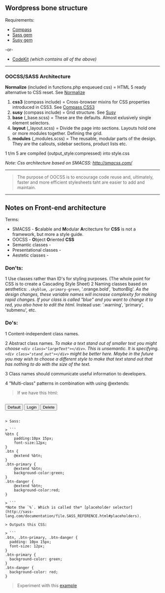 ## Wordpress bone structure

Requirements: 
+ [Compass](http://compass-style.org/) 
+ [Sass gem](http://rubygems.org/gems/sass) 
+ [Susy gem](http://rubygems.org/search?utf8=%E2%9C%93&query=susy)  

-or-

+ [CodeKit](http://incident57.com/codekit/) *(which contains all of the above)*


------------
### OOCSS/SASS Architecture

**Normalize** (included in functions.php enqueued css) = HTML 5 ready alternative to CSS reset. See [Normalize](http://necolas.github.io/normalize.css/)

1. **css3** (compass include) = Cross-browser mixins for CSS properties introduced in CSS3. See [Compass CSS3](http://compass-style.org/reference/compass/css3/)
2. **susy** (compass include) = Grid structure. See [Susy](http://susy.oddbird.net/guides/#start-basic)
3. **base** (_base.scss) = These are the defaults. Almost exlusively single element selectors.
4. **layout** (_layout.scss) = Divide the page into sections. Layouts hold one or more modules together. Defining the grid. 
5. **modules** (_modules.scss) = The reusable, modular parts of the design. They are the callouts, sidebar sections, product lists etc.

1 t/m 5 are compiled (output_style:compressed) into style.css

*Note: Css architecture based on SMACSS: http://smacss.com/*


------------

> The purpose of OOCSS is to encourage code reuse and, ultimately, faster and more efficient stylesheets taht are easier to add and maintain.

------------


## Notes on Front-end architecture

Terms:
- SMACSS - **S**calable and **M**odular **A**rcitecture for **CSS** is not a framework, but more a style guide. 
- OOCSS - **O**bject **O**riented **CSS**
- Semantic classes - 
- Presentational classes -
- Aestetic classes - 


### Don'ts:

1 Use classes rather than ID's for styling purposes. (The whole point for CSS is to create a Cascading Style Sheet)
2 Naming classes based on aesthetics: `.skyblue`, `.primary-green`, '.orange.bold', 'buttonBig'. 
*As the design changes, these variable names will increase complexity for making rapid changes. If your class is called "blue" and you want to change it to red, you also have to edit the html.* 
Instead use: '.warning', 'primary', 'submenu', etc.


### Do's:

1 Content-independent class names.

2 Abstract class names. 
*To make a text stand out of smaller text you might choose `<div class="largeText"></div>`. This is unsemantic. It is specifying. `<div class="stand_out"></div>` might be better here. Maybe in the future you may wish to choose a different style to make that text stand out that has nothing to do with the size of the text.*

3 Class names should communicate useful information to developers.

4 "Multi-class" patterns in combination with using @extends:

> If we have this html:

> ```
<button class="btn">Default</button>
<button class="btn-primary">Login</button>
<button class="btn-danger">Delete</button>
```

> Sass:

> ```
%btn {
    padding:10px 15px;
    font-size:12px;
}
.btn {
    @extend %btn;
}
.btn-primary {
    @extend %btn;
    background-color:green;
}
.btn-danger {
    @extend %btn;
    background-color:red;
}

> ```
*Note the `%`. Which is called the* [placeholder selector](http://sass-lang.com/documentation/file.SASS_REFERENCE.html#placeholders).

> Outputs this CSS:

> ```
.btn, .btn-primary, .btn-danger {
  padding: 10px 15px;
  font-size: 12px;
}
.btn-primary {
  background-color: green;
}
.btn-danger {
  background-color: red;
}
```
> Experiment with this [example](http://sassmeister.com/gist/7083618)








